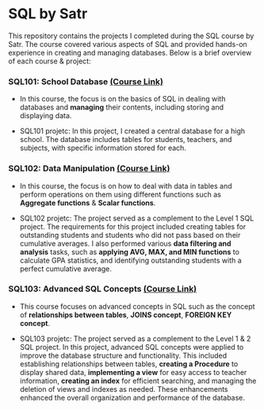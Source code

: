 # SQL by Satr


This repository contains the projects I completed during the SQL course by Satr. The course covered various aspects of SQL and provided hands-on experience in creating and managing databases. Below is a brief overview of each course & project:

### SQL101: School Database [(Course Link)](https://satr.codes/courses/FtkmhtJpQW/view)
- In this course, the focus is on the basics of SQL in dealing with databases and  **managing** their contents, including storing and displaying data.

- SQL101 projetc: In this project, I created a central database for a high school. The database includes tables for students, teachers, and subjects, with specific information stored for each.

### SQL102: Data Manipulation [(Course Link)](https://satr.codes/courses/APjgdQqVWR/view)
- In this course, the focus is on how to deal with data in tables and perform operations on them using different functions such as **Aggregate functions** & **Scalar functions**.
  
- SQL102 projetc: The project served as a complement to the Level 1 SQL project. The requirements for this project included creating tables for outstanding students and students who did not pass based on their cumulative averages. I also performed various **data filtering and analysis** tasks, such as **applying AVG, MAX, and MIN functions** to calculate GPA statistics, and identifying outstanding students with a perfect cumulative average.


### SQL103: Advanced SQL Concepts [(Course Link)](https://satr.codes/courses/4af40f48-e5c5-44a8-87c7-3362d89cb574/view)
- This course focuses on advanced concepts in SQL such as the concept of **relationships between tables**, **JOINS concept**, **FOREIGN KEY concept**.
  
- SQL103 projetc: The project served as a complement to the Level 1 & 2 SQL project. In this project, advanced SQL concepts were applied to improve the database structure and functionality. This included establishing relationships between tables, **creating a Procedure** to display shared data, **implementing a view** for easy access to teacher information, **creating an index** for efficient searching, and managing the deletion of views and indexes as needed. These enhancements enhanced the overall organization and performance of the database.
